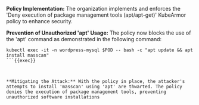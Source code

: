 **Policy Implementation:** The organization implements and enforces the 'Deny execution of package management tools (apt/apt-get)' KubeArmor policy to enhance security.

**Prevention of Unauthorized 'apt' Usage:** The policy now blocks the use of the 'apt' command as demonstrated in the following command:

```plain
kubectl exec -it -n wordpress-mysql $POD -- bash -c "apt update && apt install masscan"
```{{exec}}



**Mitigating the Attack:** With the policy in place, the attacker's attempts to install 'masscan' using 'apt' are thwarted. The policy denies the execution of package management tools, preventing unauthorized software installations
